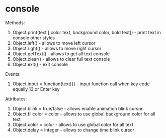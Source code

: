 # console
Methods:
1) Object.print(text [,color text, background color, bold text]) - print text in console other styles
2) Object.left() - allows to move left cursor
3) Object.right() - allows to move right cursor
4) Object.getText() - allows to get all text console
5) Object.clear() - allows to clear full text console
6) Object.exit() - exit console

Events:
1) Object.input = function(text){} - input function call when key code equally 13 or Enter key

Attributes:
1) Object.blink = true/false - allows enable animation blink cursor
2) Object.fillcolor = color - allows to use global background color for all text
3) Object.color = color - allows to use global color for all text
4) Object.delay = integer - allows to change time blink cursor
